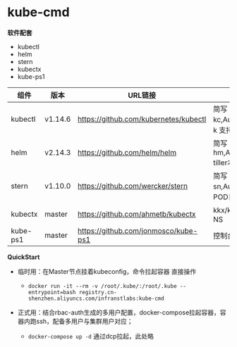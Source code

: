 # kube-cmd

**软件配套**

- kubectl
- helm
- stern
- kubectx
- kube-ps1

|   组件   |  版本   |                URL链接                |                   说明                   |
| -------- | ------- | ------------------------------------- | ---------------------------------------- |
| kubectl  | v1.14.6 | https://github.com/kubernetes/kubectl | 简写kc,AutoCompletion，-k 支持kustomize  |
| helm     | v2.14.3  | https://github.com/helm/helm          | 简写hm,AutoCompletion, tiller本地模式    |
| stern    | v1.10.0 | https://github.com/wercker/stern      | 简写sn,AutoCompletion, 多POD日志实时查看 |
| kubectx  | master  | https://github.com/ahmetb/kubectx     | kkx/kkn 切换集群 切换NS                  |
| kube-ps1 | master  | https://github.com/jonmosco/kube-ps1  | 控制台信息显示                           |

**QuickStart**

- 临时用：在Master节点挂着kubeconfig，命令拉起容器 直接操作
  - `docker run -it --rm -v /root/.kube/:/root/.kube --entrypoint=bash registry.cn-shenzhen.aliyuncs.com/infranstlabs:kube-cmd`

- 正式用：结合rbac-auth生成的多用户配置，docker-compose拉起容器，容器内跑ssh，配备多用户与集群用户对应；
  - `docker-compose up -d` 通过dcp拉起，此处略


